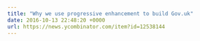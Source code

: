 ```yaml
---
title: "Why we use progressive enhancement to build Gov.uk"
date: 2016-10-13 22:48:20 +0000
url: https://news.ycombinator.com/item?id=12538144
---
```

